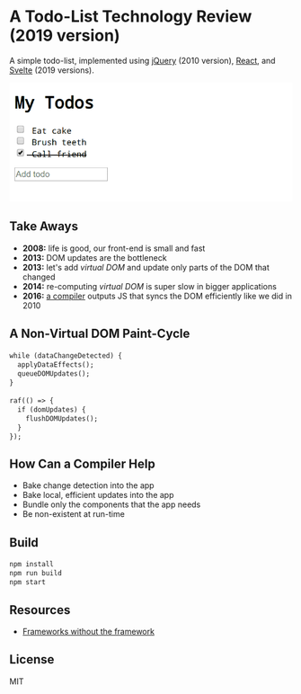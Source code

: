 # A Todo-List Technology Review (2019 version)

A simple todo-list, implemented using [jQuery](https://jquery.com) (2010 version), [React](https://reactjs.org/), and [Svelte](https://svelte.dev/) (2019 versions).

![demo](./docs/screencapture.gif)


## Take Aways

* __2008:__ life is good, our front-end is small and fast
* __2013:__ DOM updates are the bottleneck
* __2013:__ let's add _virtual DOM_ and update only parts of the DOM that changed
* __2014:__ re-computing _virtual DOM_ is super slow in bigger applications
* __2016:__ [a compiler](#how-can-a-compiler-help) outputs JS that syncs the DOM efficiently like we did in 2010


## A Non-Virtual DOM Paint-Cycle

```
while (dataChangeDetected) {
  applyDataEffects();
  queueDOMUpdates();
}

raf(() => {
  if (domUpdates) {
    flushDOMUpdates();
  }
});
```


## How Can a Compiler Help

* Bake change detection into the app
* Bake local, efficient updates into the app
* Bundle only the components that the app needs
* Be non-existent at run-time


## Build

```
npm install
npm run build
npm start
```


## Resources

* [Frameworks without the framework](https://svelte.dev/blog/frameworks-without-the-framework)


## License

MIT
